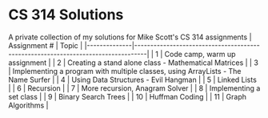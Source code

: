 # CS 314 Solutions
A private collection of my solutions for Mike Scott's CS 314 assignments
| Assignment # | Topic                                                                            |
|--------------|----------------------------------------------------------------------------------|
| 1            | Code camp, warm up assignment                                                    |
| 2            | Creating a stand alone class - Mathematical Matrices                             |
| 3            | Implementing a program with multiple classes, using ArrayLists - The Name Surfer |
| 4            | Using Data Structures - Evil Hangman                                             |
| 5            | Linked Lists                                                                     |
| 6            | Recursion                                                                        |
| 7            | More recursion, Anagram Solver                                                   |
| 8            | Implementing a set class                                                         |
| 9            | Binary Search Trees                                                              |
| 10           | Huffman Coding                                                                   |
| 11           | Graph Algorithms                                                                 |

